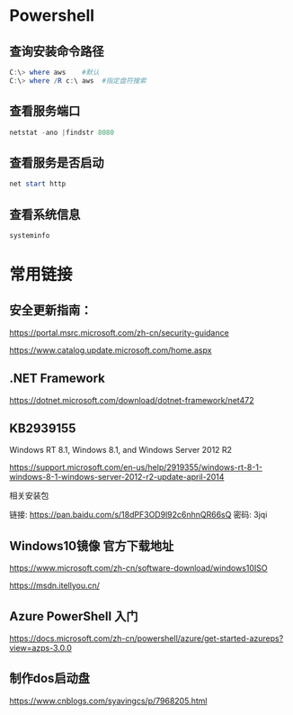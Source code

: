 # Powershell

## 查询安装命令路径

```powershell
C:\> where aws    #默认
C:\> where /R c:\ aws  #指定盘符搜索
```

## 查看服务端口

```powershell
netstat -ano |findstr 8080
```

## 查看服务是否启动

```powershell
net start http
```

## 查看系统信息

```powershell
systeminfo
```



# 常用链接

## 安全更新指南：

https://portal.msrc.microsoft.com/zh-cn/security-guidance

https://www.catalog.update.microsoft.com/home.aspx

## .NET Framework

https://dotnet.microsoft.com/download/dotnet-framework/net472

## KB2939155

Windows RT 8.1, Windows 8.1, and Windows Server 2012 R2

https://support.microsoft.com/en-us/help/2919355/windows-rt-8-1-windows-8-1-windows-server-2012-r2-update-april-2014

相关安装包

链接: https://pan.baidu.com/s/18dPF3OD9l92c6nhnQR66sQ  密码: 3jqi

## Windows10镜像 官方下载地址
https://www.microsoft.com/zh-cn/software-download/windows10ISO

https://msdn.itellyou.cn/

## Azure PowerShell 入门
https://docs.microsoft.com/zh-cn/powershell/azure/get-started-azureps?view=azps-3.0.0

## 制作dos启动盘

https://www.cnblogs.com/syavingcs/p/7968205.html

